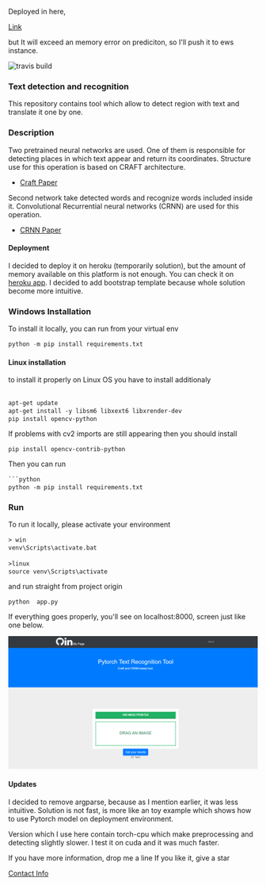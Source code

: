 Deployed in here, 

[Link](https://glacial-ravine-89423.herokuapp.com/)

but It will exceed an memory error on prediciton, so I'll push it to ews instance. 

![travis build](https://api.travis-ci.com/s3nh/pytorch-text-recognition.svg?branch=master)

### Text detection and recognition
This repository contains tool which allow to detect region with text and translate it one by one. 


### Description
Two pretrained neural networks are used. One of them is responsible for detecting places in which 
text appear and return its coordinates. 
Structure use for this operation is based on CRAFT architecture. 
- [Craft Paper](https://arxiv.org/pdf/1904.01941.pdf)

Second network take detected words and recognize words included inside it. 
Convolutional Recurrential neural networks  (CRNN) are used for this operation. 

- [CRNN Paper](https://arxiv.org/abs/1507.05717)


#### Deployment 
I decided to deploy it on heroku (temporarily solution), but the amount of memory available on this platform
is not enough. 
You can check it on [heroku app](https://glacial-ravine-89423.herokuapp.com/).
I decided to add bootstrap template because whole solution become more intuitive.

### Windows Installation
To install it locally, you can run from your virtual env

```python
python -m pip install requirements.txt
```

#### Linux installation

to install it properly on Linux OS you have to install additionaly 


```buildoutcfg

apt-get update
apt-get install -y libsm6 libxext6 libxrender-dev
pip install opencv-python

```

If problems with cv2 imports are still appearing then you should install 


```buildoutcfg
pip install opencv-contrib-python
```

Then you can run 

```buildoutcfg
```python
python -m pip install requirements.txt
```

### Run 
To run it locally, please activate your environment 

```buildoutcfg
> win
venv\Scripts\activate.bat

>linux
source venv\Scripts\activate

```
and run straight from project origin


```buildoutcfg
python  app.py

```
If everything goes properly, you'll see on localhost:8000, 
screen just like one below.

![screen](img/front_.PNG?raw=True)




#### Updates

I decided to remove argparse, because as I mention earlier, it was less intuitive. 
Solution is not fast, is more like an toy example which shows how to use Pytorch model 
on deployment environment. 

Version which I use here contain torch-cpu which make preprocessing and detecting slightly slower. 
I test it on cuda and it was much faster.

If you have more information, drop me a line
If you like it, give a star 

[Contact Info](s3nh.github.io)






